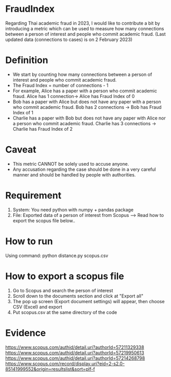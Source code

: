 # FraudIndex
Regarding Thai academic fraud in 2023, I would like to contribute a bit by introducing a metric which can be used to measure how many connections between a person of interest and people who commit academic fraud. 
(Last updated data (connections to cases) is on 2 February 2023)

# Definition
- We start by counting how many connections between a person of interest and people who commit academic fraud.
- The Fraud Index = number of connections - 1
- For example, Alice has a paper with a person who commit academic fraud. Alice has 1 connection-> Alice has Fraud Index of 0
- Bob has a paper with Alice but does not have any paper with a person who commit academic fraud. Bob has 2 connections -> Bob has Fraud Index of 1
- Charlie has a paper with Bob but does not have any paper with Alice nor a person who commit academic fraud. Charlie has 3 connections -> Charlie has Fraud Index of 2

# Caveat
- This metric CANNOT be solely used to accuse anyone.
- Any accusation regarding the case should be done in a very careful manner and should be handled by people with authorities.

# Requirement
1. System: You need python with numpy + pandas package
2. File: Exported data of a person of interest from Scopus --> Read how to export the scopus file below..

# How to run
Using command:
python distance.py scopus.csv

# How to export a scopus file
1. Go to Scopus and search the person of interest
2. Scroll down to the documents section and click at "Export all"
3. The pop up screen (Export document settings) will appear, then choose CSV (Excel) and export
4. Put scopus.csv at the same directory of the code

# Evidence
https://www.scopus.com/authid/detail.uri?authorId=57211329338
https://www.scopus.com/authid/detail.uri?authorId=57219950613
https://www.scopus.com/authid/detail.uri?authorId=57214268798
https://www.scopus.com/record/display.uri?eid=2-s2.0-85141999552&origin=resultslist&sort=plf-f
